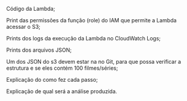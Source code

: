 

Código da Lambda;

Print das permissões da função (role) do IAM que permite a Lambda acessar o S3;

Prints dos logs da execução da Lambda no CloudWatch Logs;

Prints dos arquivos JSON;

Um dos JSON do s3 devem estar na no Git, para que possa verificar a estrutura e se eles contém 100 filmes/séries;

Explicação do como fez cada passo;

Explicação de qual será a análise produzida.
